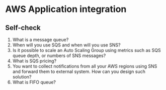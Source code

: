 # AWS Application integration

## Self-check

1. What is a message queue?
2. When will you use SQS and when will you use SNS?
4. Is it possible  to scale an Auto Scaling Group using metrics such as SQS queue depth, or numbers of SNS messages?
5. What is SQS pricing?
6. You want to collect notifications from all your AWS regions using SNS and forward them to external system. How can you design such solution?
7. What is FIFO queue?